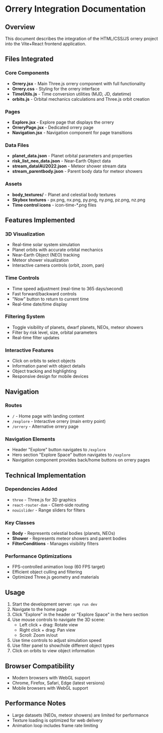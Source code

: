 # Orrery Integration Documentation

## Overview
This document describes the integration of the HTML/CSS/JS orrery project into the Vite+React frontend application.

## Files Integrated

### Core Components
- **Orrery.jsx** - Main Three.js orrery component with full functionality
- **Orrery.css** - Styling for the orrery interface
- **TimeUtils.js** - Time conversion utilities (MJD, JD, datetime)
- **orbits.js** - Orbital mechanics calculations and Three.js orbit creation

### Pages
- **Explore.jsx** - Explore page that displays the orrery
- **OrreryPage.jsx** - Dedicated orrery page
- **Navigation.jsx** - Navigation component for page transitions

### Data Files
- **planet_data.json** - Planet orbital parameters and properties
- **risk_list_neo_data.json** - Near-Earth Object data
- **stream_dataIAU2022.json** - Meteor shower stream data
- **stream_parentbody.json** - Parent body data for meteor showers

### Assets
- **body_textures/** - Planet and celestial body textures
- **Skybox textures** - px.png, nx.png, py.png, ny.png, pz.png, nz.png
- **Time control icons** - icon-time-*.png files

## Features Implemented

### 3D Visualization
- Real-time solar system simulation
- Planet orbits with accurate orbital mechanics
- Near-Earth Object (NEO) tracking
- Meteor shower visualization
- Interactive camera controls (orbit, zoom, pan)

### Time Controls
- Time speed adjustment (real-time to 365 days/second)
- Fast forward/backward controls
- "Now" button to return to current time
- Real-time date/time display

### Filtering System
- Toggle visibility of planets, dwarf planets, NEOs, meteor showers
- Filter by risk level, size, orbital parameters
- Real-time filter updates

### Interactive Features
- Click on orbits to select objects
- Information panel with object details
- Object tracking and highlighting
- Responsive design for mobile devices

## Navigation

### Routes
- `/` - Home page with landing content
- `/explore` - Interactive orrery (main entry point)
- `/orrery` - Alternative orrery page

### Navigation Elements
- Header "Explore" button navigates to `/explore`
- Hero section "Explore Space" button navigates to `/explore`
- Navigation component provides back/home buttons on orrery pages

## Technical Implementation

### Dependencies Added
- `three` - Three.js for 3D graphics
- `react-router-dom` - Client-side routing
- `nouislider` - Range sliders for filters

### Key Classes
- **Body** - Represents celestial bodies (planets, NEOs)
- **Shower** - Represents meteor showers and parent bodies
- **FilterConditions** - Manages visibility filters

### Performance Optimizations
- FPS-controlled animation loop (60 FPS target)
- Efficient object culling and filtering
- Optimized Three.js geometry and materials

## Usage

1. Start the development server: `npm run dev`
2. Navigate to the home page
3. Click "Explore" in the header or "Explore Space" in the hero section
4. Use mouse controls to navigate the 3D scene:
   - Left click + drag: Rotate view
   - Right click + drag: Pan view
   - Scroll: Zoom in/out
5. Use time controls to adjust simulation speed
6. Use filter panel to show/hide different object types
7. Click on orbits to view object information

## Browser Compatibility
- Modern browsers with WebGL support
- Chrome, Firefox, Safari, Edge (latest versions)
- Mobile browsers with WebGL support

## Performance Notes
- Large datasets (NEOs, meteor showers) are limited for performance
- Texture loading is optimized for web delivery
- Animation loop includes frame rate limiting
